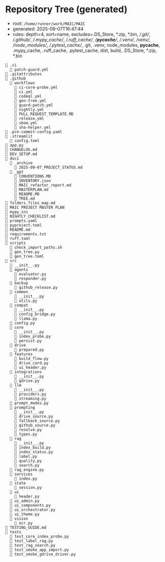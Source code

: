 # Repository Tree (generated)

- root: `/home/runner/work/MAIC/MAIC`
- generated: 2025-09-07T16:47:44
- rules: depth=4, sort=name, excludes=.DS_Store, *.zip, *.bin, */.git/*, */.github/*, */.mypy_cache/*, */.ruff_cache/*, */__pycache__/*, */.venv/*, */venv/*, */node_modules/*, */.pytest_cache/*, .git, .venv, node_modules, __pycache__, .mypy_cache, .ruff_cache, .pytest_cache, dist, build, .DS_Store, *.zip, *.bin

```text
📁 .ci
  📄 patch-guard.yml
📄 .gitattributes
📁 .github
  📁 workflows
    📄 ci-core-probe.yml
    📄 ci.yml
    📄 codeql.yml
    📄 gen-tree.yml
    📄 guard-patch.yml
    📄 nightly.yml
    📄 PULL_REQUEST_TEMPLATE.MD
    📄 release.yml
    📄 sbom.yml
    📄 sha-helper.yml
📄 .pre-commit-config.yaml
📁 .streamlit
  📄 config.toml
📄 app.py
📄 CHANGELOG.md
📄 DEV_SETUP.md
📁 docs
  📁 _archive
    📄 2025-09-07_PROJECT_STATUS.md
  📁 _gpt
    📄 CONVENTIONS.MD
    📄 INVENTORY.json
    📄 MAIC_refactor_report.md
    📄 MASTERPLAN.md
    📄 README.MD
    📄 TREE.md
📄 folders_files_map.md
📄 MAIC PROJECT MASTER PLAN
📄 mypy.ini
📄 NIGHTLY_CHECKLIST.md
📄 prompts.yaml
📄 pyproject.toml
📄 README.md
📄 requirements.txt
📄 ruff.toml
📁 scripts
  📄 check_import_paths.sh
  📄 gen_tree.py
  📄 gen_tree.toml
📁 src
  📄 __init__.py
  📁 agents
    📄 evaluator.py
    📄 responder.py
  📁 backup
    📄 github_release.py
  📁 common
    📄 __init__.py
    📄 utils.py
  📁 compat
    📄 __init__.py
    📄 config_bridge.py
    📄 llama.py
  📄 config.py
  📁 core
    📄 __init__.py
    📄 index_probe.py
    📄 persist.py
  📁 drive
    📄 prepared.py
  📁 features
    📄 build_flow.py
    📄 drive_card.py
    📄 ui_header.py
  📁 integrations
    📄 __init__.py
    📄 gdrive.py
  📁 llm
    📄 __init__.py
    📄 providers.py
    📄 streaming.py
  📄 prompt_modes.py
  📁 prompting
    📄 __init__.py
    📄 drive_source.py
    📄 fallback_source.py
    📄 github_source.py
    📄 resolve.py
    📄 types.py
  📁 rag
    📄 __init__.py
    📄 index_build.py
    📄 index_status.py
    📄 label.py
    📄 quality.py
    📄 search.py
  📄 rag_engine.py
  📁 services
    📄 index.py
  📁 state
    📄 session.py
  📁 ui
    📄 header.py
  📄 ui_admin.py
  📄 ui_components.py
  📄 ui_orchestrator.py
  📄 ui_theme.py
  📁 vision
    📄 ocr.py
📄 TESTING_GUIDE.md
📁 tests
  📄 test_core_index_probe.py
  📄 test_label_rag.py
  📄 test_rag_search.py
  📄 test_smoke_app_import.py
  📄 test_smoke_gdrive_driver.py
```
